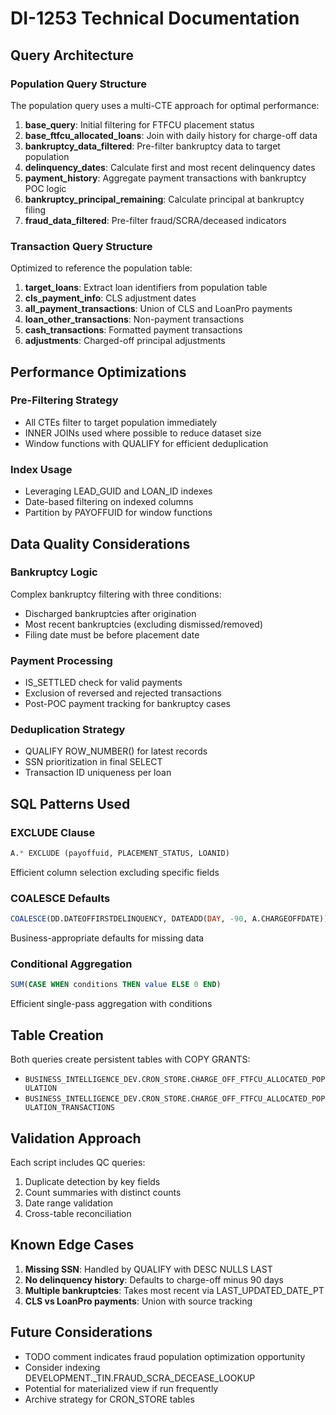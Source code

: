 # DI-1253 Technical Documentation

## Query Architecture

### Population Query Structure
The population query uses a multi-CTE approach for optimal performance:

1. **base_query**: Initial filtering for FTFCU placement status
2. **base_ftfcu_allocated_loans**: Join with daily history for charge-off data
3. **bankruptcy_data_filtered**: Pre-filter bankruptcy data to target population
4. **delinquency_dates**: Calculate first and most recent delinquency dates
5. **payment_history**: Aggregate payment transactions with bankruptcy POC logic
6. **bankruptcy_principal_remaining**: Calculate principal at bankruptcy filing
7. **fraud_data_filtered**: Pre-filter fraud/SCRA/deceased indicators

### Transaction Query Structure
Optimized to reference the population table:

1. **target_loans**: Extract loan identifiers from population table
2. **cls_payment_info**: CLS adjustment dates
3. **all_payment_transactions**: Union of CLS and LoanPro payments
4. **loan_other_transactions**: Non-payment transactions
5. **cash_transactions**: Formatted payment transactions
6. **adjustments**: Charged-off principal adjustments

## Performance Optimizations

### Pre-Filtering Strategy
- All CTEs filter to target population immediately
- INNER JOINs used where possible to reduce dataset size
- Window functions with QUALIFY for efficient deduplication

### Index Usage
- Leveraging LEAD_GUID and LOAN_ID indexes
- Date-based filtering on indexed columns
- Partition by PAYOFFUID for window functions

## Data Quality Considerations

### Bankruptcy Logic
Complex bankruptcy filtering with three conditions:
- Discharged bankruptcies after origination
- Most recent bankruptcies (excluding dismissed/removed)
- Filing date must be before placement date

### Payment Processing
- IS_SETTLED check for valid payments
- Exclusion of reversed and rejected transactions
- Post-POC payment tracking for bankruptcy cases

### Deduplication Strategy
- QUALIFY ROW_NUMBER() for latest records
- SSN prioritization in final SELECT
- Transaction ID uniqueness per loan

## SQL Patterns Used

### EXCLUDE Clause
```sql
A.* EXCLUDE (payoffuid, PLACEMENT_STATUS, LOANID)
```
Efficient column selection excluding specific fields

### COALESCE Defaults
```sql
COALESCE(DD.DATEOFFIRSTDELINQUENCY, DATEADD(DAY, -90, A.CHARGEOFFDATE))
```
Business-appropriate defaults for missing data

### Conditional Aggregation
```sql
SUM(CASE WHEN conditions THEN value ELSE 0 END)
```
Efficient single-pass aggregation with conditions

## Table Creation
Both queries create persistent tables with COPY GRANTS:
- `BUSINESS_INTELLIGENCE_DEV.CRON_STORE.CHARGE_OFF_FTFCU_ALLOCATED_POPULATION`
- `BUSINESS_INTELLIGENCE_DEV.CRON_STORE.CHARGE_OFF_FTFCU_ALLOCATED_POPULATION_TRANSACTIONS`

## Validation Approach
Each script includes QC queries:
1. Duplicate detection by key fields
2. Count summaries with distinct counts
3. Date range validation
4. Cross-table reconciliation

## Known Edge Cases
1. **Missing SSN**: Handled by QUALIFY with DESC NULLS LAST
2. **No delinquency history**: Defaults to charge-off minus 90 days
3. **Multiple bankruptcies**: Takes most recent via LAST_UPDATED_DATE_PT
4. **CLS vs LoanPro payments**: Union with source tracking

## Future Considerations
- TODO comment indicates fraud population optimization opportunity
- Consider indexing DEVELOPMENT._TIN.FRAUD_SCRA_DECEASE_LOOKUP
- Potential for materialized view if run frequently
- Archive strategy for CRON_STORE tables